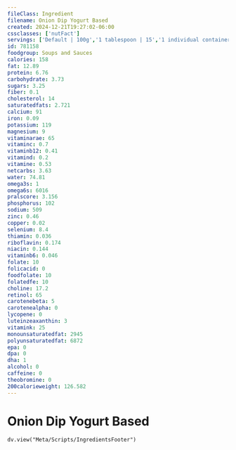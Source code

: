 ```yaml
---
fileClass: Ingredient
filename: Onion Dip Yogurt Based
created: 2024-12-21T19:27:02-06:00
cssclasses: ['nutFact']
servings: ['Default | 100g','1 tablespoon | 15','1 individual container | 70']
id: 781158
foodgroup: Soups and Sauces
calories: 158
fat: 12.89
protein: 6.76
carbohydrate: 3.73
sugars: 3.25
fiber: 0.1
cholesterol: 14
saturatedfats: 2.721
calcium: 91
iron: 0.09
potassium: 119
magnesium: 9
vitaminarae: 65
vitaminc: 0.7
vitaminb12: 0.41
vitamind: 0.2
vitamine: 0.53
netcarbs: 3.63
water: 74.81
omega3s: 1
omega6s: 6016
pralscore: 3.156
phosphorus: 102
sodium: 509
zinc: 0.46
copper: 0.02
selenium: 8.4
thiamin: 0.036
riboflavin: 0.174
niacin: 0.144
vitaminb6: 0.046
folate: 10
folicacid: 0
foodfolate: 10
folatedfe: 10
choline: 17.2
retinol: 65
carotenebeta: 5
carotenealpha: 0
lycopene: 0
luteinzeaxanthin: 3
vitamink: 25
monounsaturatedfat: 2945
polyunsaturatedfat: 6872
epa: 0
dpa: 0
dha: 1
alcohol: 0
caffeine: 0
theobromine: 0
200calorieweight: 126.582
---
```


# Onion Dip Yogurt Based

```dataviewjs
dv.view("Meta/Scripts/IngredientsFooter")
```